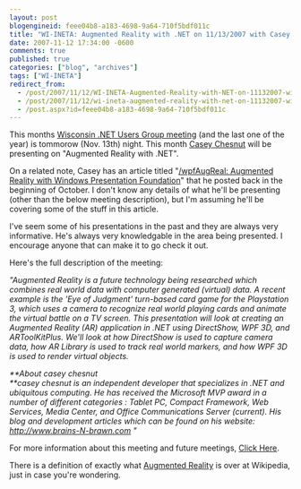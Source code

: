 ```yaml
---
layout: post
blogengineid: feee04b8-a183-4698-9a64-710f5bdf011c
title: "WI-INETA: Augmented Reality with .NET on 11/13/2007 with Casey Chesnut"
date: 2007-11-12 17:34:00 -0600
comments: true
published: true
categories: ["blog", "archives"]
tags: ["WI-INETA"]
redirect_from: 
  - /post/2007/11/12/WI-INETA-Augmented-Reality-with-NET-on-11132007-with-Casey-Chesnut
  - /post/2007/11/12/wi-ineta-augmented-reality-with-net-on-11132007-with-casey-chesnut
  - /post.aspx?id=feee04b8-a183-4698-9a64-710f5bdf011c
---
```

<!-- more -->

This months <a href="http://wi-ineta.org/DesktopDefault.aspx?tabid=58">Wisconsin .NET Users Group meeting</a> (and the last one of the year) is tommorow (Nov. 13th) night. This month <a href="http://www.mperfect.net/brains-n-brawn/">Casey Chesnut</a> will be presenting on "Augmented Reality with .NET".

On a related note, Casey has an article titled "<a href="http://www.mperfect.net/wpfAugReal/">/wpfAugReal: Augmented Reality with Windows Presentation Foundation</a>" that he posted back in the beginning of October. I don't know any details of what he'll be presenting (other than the below meeting description), but I'm assuming he'll be covering some of the stuff in this article.

I've seem some of his presentations in the past and they are always very informative. He's always very knowledgable in the area being presented. I encourage anyone that can make it to go check it out.

Here's the full description of the meeting:

<em>"Augmented Reality is a future technology being researched which combines real world data with computer generated (virtual) data. A recent example is the 'Eye of Judgment' turn-based card game for the Playstation 3, which uses a camera to recognize real world playing cards and animate the virtual battle on a TV screen. This presentation will look at creating an Augmented Reality (AR) application in .NET using DirectShow, WPF 3D, and ARToolKitPlus. We'll look at how DirectShow is used to capture camera data, how AR Library is used to track real world markers, and how WPF 3D is used to render virtual objects.</em>

<em>**About casey chesnut<br /> **casey chesnut is an independent developer that specializes in .NET and ubiquitous computing. He has received the Microsoft MVP award in a number of different categories : Tablet PC, Compact Framework, Web Services, Media Center, and Office Communications Server (current). His blog and development articles which can be found on his website: </em><a href="http://www.brains-n-brawn.com/"><em>http://www.brains-N-brawn.com</em></a><em> "</em>

For more information about this meeting and future meetings, <a href="http://wi-ineta.org/DesktopDefault.aspx?tabid=58">Click Here</a>.

There is a definition of exactly what <a href="http://en.wikipedia.org/wiki/Augmented_reality">Augmented Reality</a> is over at Wikipedia, just in case you're wondering.

